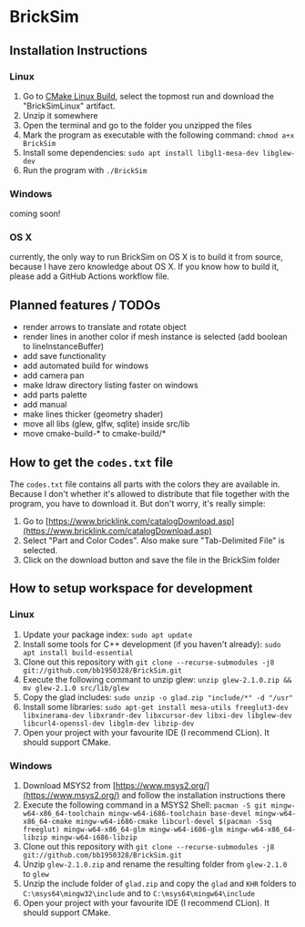 # BrickSim

## Installation Instructions
### Linux
1. Go to [CMake Linux Build](https://github.com/bb1950328/BrickSim/actions?query=branch%3Astable+workflow%3A%22CMake+Linux+Build%22), select the topmost run and download the "BrickSimLinux" artifact.
1. Unzip it somewhere
1. Open the terminal and go to the folder you unzipped the files
1. Mark the program as executable with the following command: `chmod a+x BrickSim`
1. Install some dependencies: `sudo apt install libgl1-mesa-dev libglew-dev`
1. Run the program with `./BrickSim`
### Windows
coming soon!
### OS X
currently, the only way to run BrickSim on OS X is to build it from source, because I have zero knowledge about OS X. If you know how to build it, please add a GitHub Actions workflow file.

## Planned features / TODOs
- render arrows to translate and rotate object
- render lines in another color if mesh instance is selected (add boolean to lineInstanceBuffer)
- add save functionality
- add automated build for windows
- add camera pan
- make ldraw directory listing faster on windows
- add parts palette
- add manual
- make lines thicker (geometry shader)
- move all libs (glew, glfw, sqlite) inside src/lib
- move cmake-build-* to cmake-build/*

## How to get the `codes.txt` file
The `codes.txt` file contains all parts with the colors they are available in. Because I don't whether it's allowed to distribute that file together with the program, you have to download it. But don't worry, it's really simple: 
1. Go to [https://www.bricklink.com/catalogDownload.asp](https://www.bricklink.com/catalogDownload.asp)
1. Select "Part and Color Codes". Also make sure "Tab-Delimited File" is selected.
1. Click on the download button and save the file in the BrickSim folder

## How to setup workspace for development
### Linux
1. Update your package index: `sudo apt update`
1. Install some tools for C++ development (if you haven't already): `sudo apt install build-essential`
1. Clone out this repository with `git clone --recurse-submodules -j8 git://github.com/bb1950328/BrickSim.git`
1. Execute the following commant to unzip glew: `unzip glew-2.1.0.zip && mv glew-2.1.0 src/lib/glew`
1. Copy the glad includes: `sudo unzip -o glad.zip "include/*" -d "/usr"`
1. Install some libraries: `sudo apt-get install mesa-utils freeglut3-dev libxinerama-dev libxrandr-dev libxcursor-dev libxi-dev libglew-dev libcurl4-openssl-dev libglm-dev libzip-dev`
1. Open your project with your favourite IDE (I recommend CLion). It should support CMake.
### Windows
1. Download MSYS2 from [https://www.msys2.org/](https://www.msys2.org/) and follow the installation instructions there
1. Execute the following command in a MSYS2 Shell: `pacman -S git mingw-w64-x86_64-toolchain mingw-w64-i686-toolchain base-devel mingw-w64-x86_64-cmake mingw-w64-i686-cmake libcurl-devel $(pacman -Ssq freeglut) mingw-w64-x86_64-glm mingw-w64-i686-glm mingw-w64-x86_64-libzip mingw-w64-i686-libzip`
1. Clone out this repository with `git clone --recurse-submodules -j8 git://github.com/bb1950328/BrickSim.git`
1. Unzip `glew-2.1.0.zip` and rename the resulting folder from `glew-2.1.0` to `glew`
1. Unzip the include folder of `glad.zip` and copy the `glad` and `KHR` folders to `C:\msys64\mingw32\include` and to `C:\msys64\mingw64\include`
1. Open your project with your favourite IDE (I recommend CLion). It should support CMake.